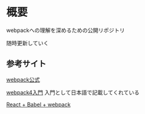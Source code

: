 # 概要

webpackへの理解を深めるための公開リポジトリ

随時更新していく

## 参考サイト

[webpack公式](https://webpack.js.org/)

[webpack4入門](https://qiita.com/soarflat/items/28bf799f7e0335b68186#%E3%83%87%E3%82%A3%E3%83%AC%E3%82%AF%E3%83%88%E3%83%AA%E6%A7%8B%E6%88%90)
入門として日本語で記載してくれている

[React + Babel + webpack](https://ics.media/entry/16028/#webpack-babel-react)